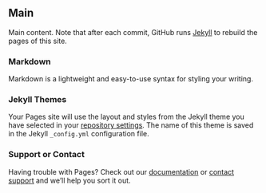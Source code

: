 ## Main

Main content. Note that after each commit, GitHub runs [Jekyll](https://jekyllrb.com/) to rebuild the pages of this site.

### Markdown

Markdown is a lightweight and easy-to-use syntax for styling your writing. 

### Jekyll Themes

Your Pages site will use the layout and styles from the Jekyll theme you have selected in your [repository settings](https://github.com/rigt/try_git/settings). The name of this theme is saved in the Jekyll `_config.yml` configuration file.

### Support or Contact

Having trouble with Pages? Check out our [documentation](https://help.github.com/categories/github-pages-basics/) or [contact support](https://github.com/contact) and we’ll help you sort it out.

